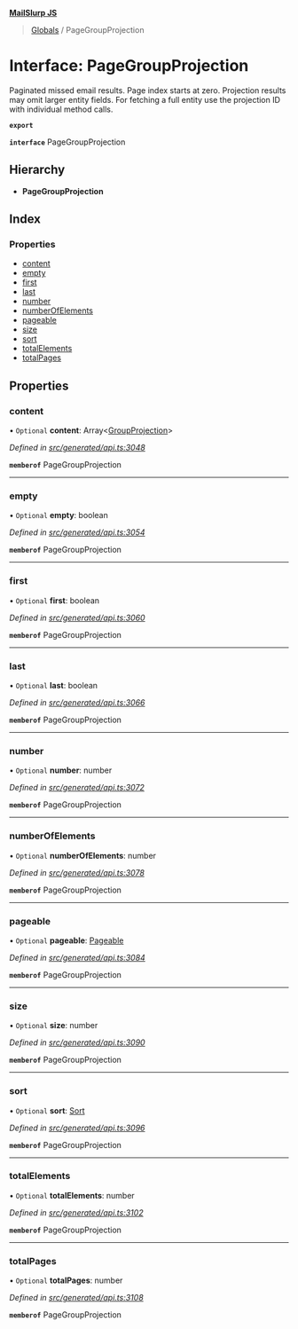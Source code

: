 **[MailSlurp JS](../README.md)**

> [Globals](../README.md) / PageGroupProjection

# Interface: PageGroupProjection

Paginated missed email results. Page index starts at zero. Projection results may omit larger entity fields. For fetching a full entity use the projection ID with individual method calls.

**`export`** 

**`interface`** PageGroupProjection

## Hierarchy

* **PageGroupProjection**

## Index

### Properties

* [content](pagegroupprojection.md#content)
* [empty](pagegroupprojection.md#empty)
* [first](pagegroupprojection.md#first)
* [last](pagegroupprojection.md#last)
* [number](pagegroupprojection.md#number)
* [numberOfElements](pagegroupprojection.md#numberofelements)
* [pageable](pagegroupprojection.md#pageable)
* [size](pagegroupprojection.md#size)
* [sort](pagegroupprojection.md#sort)
* [totalElements](pagegroupprojection.md#totalelements)
* [totalPages](pagegroupprojection.md#totalpages)

## Properties

### content

• `Optional` **content**: Array\<[GroupProjection](groupprojection.md)>

*Defined in [src/generated/api.ts:3048](https://github.com/mailslurp/mailslurp-client/blob/a36d929/src/generated/api.ts#L3048)*

**`memberof`** PageGroupProjection

___

### empty

• `Optional` **empty**: boolean

*Defined in [src/generated/api.ts:3054](https://github.com/mailslurp/mailslurp-client/blob/a36d929/src/generated/api.ts#L3054)*

**`memberof`** PageGroupProjection

___

### first

• `Optional` **first**: boolean

*Defined in [src/generated/api.ts:3060](https://github.com/mailslurp/mailslurp-client/blob/a36d929/src/generated/api.ts#L3060)*

**`memberof`** PageGroupProjection

___

### last

• `Optional` **last**: boolean

*Defined in [src/generated/api.ts:3066](https://github.com/mailslurp/mailslurp-client/blob/a36d929/src/generated/api.ts#L3066)*

**`memberof`** PageGroupProjection

___

### number

• `Optional` **number**: number

*Defined in [src/generated/api.ts:3072](https://github.com/mailslurp/mailslurp-client/blob/a36d929/src/generated/api.ts#L3072)*

**`memberof`** PageGroupProjection

___

### numberOfElements

• `Optional` **numberOfElements**: number

*Defined in [src/generated/api.ts:3078](https://github.com/mailslurp/mailslurp-client/blob/a36d929/src/generated/api.ts#L3078)*

**`memberof`** PageGroupProjection

___

### pageable

• `Optional` **pageable**: [Pageable](pageable.md)

*Defined in [src/generated/api.ts:3084](https://github.com/mailslurp/mailslurp-client/blob/a36d929/src/generated/api.ts#L3084)*

**`memberof`** PageGroupProjection

___

### size

• `Optional` **size**: number

*Defined in [src/generated/api.ts:3090](https://github.com/mailslurp/mailslurp-client/blob/a36d929/src/generated/api.ts#L3090)*

**`memberof`** PageGroupProjection

___

### sort

• `Optional` **sort**: [Sort](sort.md)

*Defined in [src/generated/api.ts:3096](https://github.com/mailslurp/mailslurp-client/blob/a36d929/src/generated/api.ts#L3096)*

**`memberof`** PageGroupProjection

___

### totalElements

• `Optional` **totalElements**: number

*Defined in [src/generated/api.ts:3102](https://github.com/mailslurp/mailslurp-client/blob/a36d929/src/generated/api.ts#L3102)*

**`memberof`** PageGroupProjection

___

### totalPages

• `Optional` **totalPages**: number

*Defined in [src/generated/api.ts:3108](https://github.com/mailslurp/mailslurp-client/blob/a36d929/src/generated/api.ts#L3108)*

**`memberof`** PageGroupProjection
